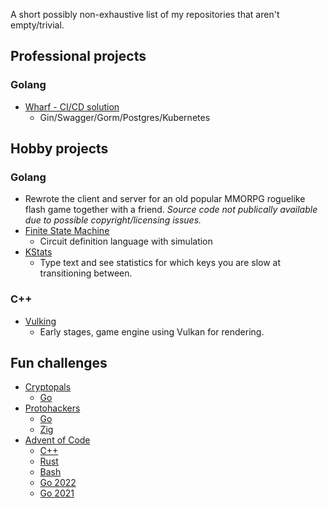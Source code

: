 A short possibly non-exhaustive list of my repositories that aren't empty/trivial.

## Professional projects

### Golang

- [Wharf - CI/CD solution](https://github.com/iver-wharf)
  - Gin/Swagger/Gorm/Postgres/Kubernetes

## Hobby projects

### Golang

- Rewrote the client and server for an old popular MMORPG roguelike flash game together with
  a friend. _Source code not publically available due to possible copyright/licensing issues._
- [Finite State Machine](https://github.com/Alexamakans/fsm)
  - Circuit definition language with simulation
- [KStats](https://github.com/Alexamakans/kstats)
  - Type text and see statistics for which keys you are
    slow at transitioning between.

### C++

- [Vulking](https://github.com/Alexamakans/vulking)
  - Early stages, game engine using Vulkan for rendering.

## Fun challenges

- [Cryptopals](https://cryptopals.com/)
  - [Go](https://github.com/Alexamakans/cryptopals)
- [Protohackers](https://protohackers.com/)
  - [Go](https://github.com/Alexamakans/protohackers-go)
  - [Zig](https://github.com/Alexamakans/protohackers-zig)
- [Advent of Code](https://adventofcode.com/about)
  - [C++](https://github.com/Alexamakans/advent-of-code-cpp)
  - [Rust](https://github.com/Alexamakans/advent-of-code-rust)
  - [Bash](https://github.com/Alexamakans/advent-of-code-bash)
  - [Go 2022](https://github.com/Alexamakans/aoc-2022)
  - [Go 2021](https://github.com/Alexamakans/aoc-2021)
